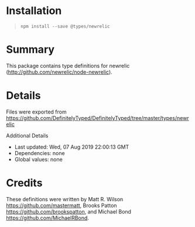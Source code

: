 # Installation
> `npm install --save @types/newrelic`

# Summary
This package contains type definitions for newrelic (http://github.com/newrelic/node-newrelic).

# Details
Files were exported from https://github.com/DefinitelyTyped/DefinitelyTyped/tree/master/types/newrelic

Additional Details
 * Last updated: Wed, 07 Aug 2019 22:00:13 GMT
 * Dependencies: none
 * Global values: none

# Credits
These definitions were written by Matt R. Wilson <https://github.com/mastermatt>, Brooks Patton <https://github.com/brookspatton>, and Michael Bond <https://github.com/MichaelRBond>.

